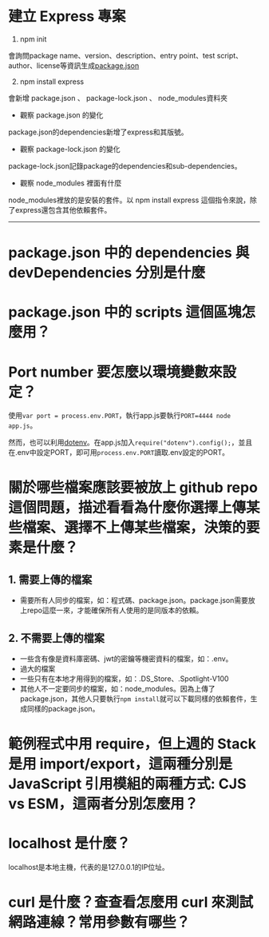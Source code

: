 # 建立 Express 專案

1. npm init 

會詢問package name、version、description、entry point、test script、author、license等資訊生成[package.json](./package.json) 

2. npm install express 

會新增 package.json 、 package-lock.json 、 node_modules資料夾

- 觀察 package.json 的變化 

package.json的dependencies新增了express和其版號。
- 觀察 package-lock.json 的變化 

package-lock.json記錄package的dependencies和sub-dependencies。 

- 觀察 node_modules 裡面有什麼 

node_modules裡放的是安裝的套件。以 npm install express 這個指令來說，除了express還包含其他依賴套件。

---

# package.json 中的 dependencies 與 devDependencies 分別是什麼
# package.json 中的 scripts 這個區塊怎麼用？
# Port number 要怎麼以環境變數來設定？
使用`var port = process.env.PORT`，執行app.js要執行`PORT=4444 node app.js`。 

然而，也可以利用[dotenv](https://www.npmjs.com/package/@mcrowe/gotenv)。在app.js加入`require("dotenv").config();`，並且在.env中設定PORT，即可用`process.env.PORT`讀取.env設定的PORT。
# 關於哪些檔案應該要被放上 github repo 這個問題，描述看看為什麼你選擇上傳某些檔案、選擇不上傳某些檔案，決策的要素是什麼？
## 1. 需要上傳的檔案
- 需要所有人同步的檔案，如：程式碼、package.json。package.json需要放上repo這麼一來，才能確保所有人使用的是同版本的依賴。
## 2. 不需要上傳的檔案
- 一些含有像是資料庫密碼、jwt的密鑰等機密資料的檔案，如：.env。
- 過大的檔案
- 一些只有在本地才用得到的檔案，如：.DS_Store、.Spotlight-V100
- 其他人不一定要同步的檔案，如：node_modules。因為上傳了package.json，其他人只要執行`npm install`就可以下載同樣的依賴套件，生成同樣的package.json。

# 範例程式中用 require，但上週的 Stack 是用 import/export，這兩種分別是 JavaScript 引用模組的兩種方式: CJS vs ESM，這兩者分別怎麼用？

# localhost 是什麼？
localhost是本地主機，代表的是127.0.0.1的IP位址。
# curl 是什麼？查查看怎麼用 curl 來測試網路連線？常用參數有哪些？
